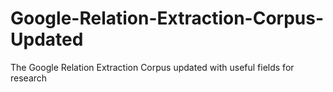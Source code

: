 # Google-Relation-Extraction-Corpus-Updated
The Google Relation Extraction Corpus updated with useful fields for research

